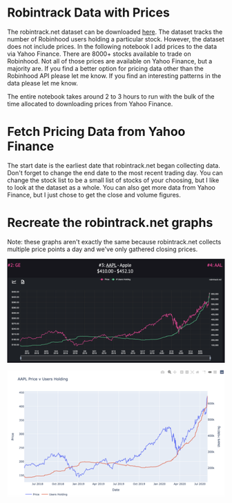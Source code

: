 # Robintrack Data with Prices

The robintrack.net dataset can be downloaded [here](https://robintrack.net/data-download). The dataset tracks the number of Robinhood users holding a particular stock. However, the dataset does not include prices. In the following notebook I add prices to the data via Yahoo Finance. There are 8000+ stocks available to trade on Robinhood. Not all of those prices are available on Yahoo Finance, but a majority are. If you find a better option for pricing data other than the Robinhood API please let me know. If you find an interesting patterns in the data please let me know.

The entire notebook takes around 2 to 3 hours to run with the bulk of the time allocated to downloading prices from Yahoo Finance.


# Fetch Pricing Data from Yahoo Finance

The start date is the earliest date that robintrack.net began collecting data. Don't forget to change the end date to the most recent trading day. You can change the stock list to be a small list of stocks of your choosing, but I like to look at the dataset as a whole. You can also get more data from Yahoo Finance, but I just chose to get the close and volume figures.

# Recreate the robintrack.net graphs
Note: these graphs aren't exactly the same because robintrack.net collects multiple price points a day and we've only gathered closing prices.

![Robintrack Graph](images/Robintrack-Graph.png)

![Robintrack Graph Recreated](images/Robintrack-Graph-Recreated.png)
